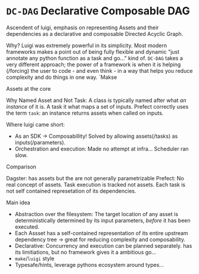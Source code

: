 # `DC-DAG` Declarative Composable DAG

Ascendent of luigi, emphasis on representing Assets and their dependencies as a declarative and composable Directed Acyclic Graph.

Why? Luigi was extremely powerful in its simplicity. Most modern frameworks makes a point out of being fully flexible and dynamic "just annotate any python function as a task and go..." kind of. `DC-DAG` takes a very different approach; the power of a framework is when it is helping (/forcing) the user to code - and even think - in a way that helps you reduce complexity and do things in one way. `Makse

Assets at the core

Why Named Asset and Not Task: A class is typically named after what _an instance_ of it is. A task it what maps a set of inputs. Prefect correctly uses the term `task`: an instance returns assets when called on inputs.

Where luigi came short:

- As an SDK -> Composabillity! Solved by allowing assets(/tasks) as inputs(/parameters).
- Orchestration and execution: Made no attempt at infra... Scheduler ran slow.

Comparison

Dagster: has assets but the are not generally parametrizable
Prefect: No real concept of assets. Task execution is tracked not assets. Each task is not self contained represetation of its dependencies.

Main idea

- Abstraction over the filesystem: The target location of any asset is deterministically determined by its input parameters, _before_ it has been executed.
- Each Assset has a self-contained representation of its entire upstream dependency tree -> great for reducing complexity and composability.
- Declarative: Concurrency and execution can be planned separately. has its limitiations, but no framework gives it a ambitious go...
- `make`/`luigi` style
- Typesafe/hints, leverage pythons ecosystem around types...
